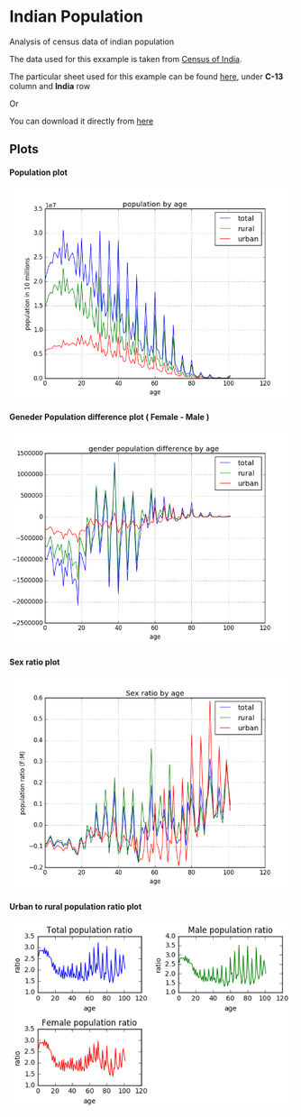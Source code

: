 # Indian Population
Analysis of census data of indian population


The data used for this exxample is taken from [Census of India](http://censusindia.gov.in/).

The particular sheet used for this example can be found [here](http://www.censusindia.gov.in/2011census/C-series/C-13.html), under __C-13__ column and __India__ row

Or

You can download it directly from [here](http://www.censusindia.gov.in/2011census/C-series/c-13/DDW-0000C-13.xls)


## Plots

#### Population plot 
![plot](./plots/pop_by_age.png)

#### Geneder Population difference plot ( Female - Male )
![plot](./plots/gender_pop_diff_by_age.png)

#### Sex ratio plot
![plot](./plots/sex_ratio_by_age.png)

#### Urban to rural population ratio plot 
![plot](./plots/ur_ratio.png)

